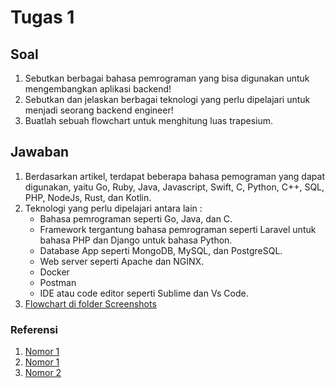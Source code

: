 # Tugas 1

## Soal
1. Sebutkan berbagai bahasa pemrograman yang bisa digunakan untuk mengembangkan aplikasi backend!
2. Sebutkan dan jelaskan berbagai teknologi yang perlu dipelajari untuk menjadi seorang backend engineer!
3. Buatlah sebuah flowchart untuk menghitung luas trapesium.

## Jawaban
1. Berdasarkan artikel, terdapat beberapa bahasa pemograman yang dapat digunakan, yaitu Go, Ruby, Java, Javascript, Swift, C, Python, C++, SQL, PHP, NodeJs, Rust, dan Kotlin.
2. Teknologi yang perlu dipelajari antara lain :
    * Bahasa pemrograman seperti Go, Java, dan C.
    * Framework tergantung bahasa pemrograman seperti Laravel untuk bahasa PHP dan Django untuk bahasa Python.
    * Database App seperti MongoDB, MySQL, dan PostgreSQL.
    * Web server seperti Apache dan NGINX.
    * Docker
    * Postman
    * IDE atau code editor seperti Sublime dan Vs Code.
3. [Flowchart di folder Screenshots](https://github.com/nurulalyh/Go_Nurul-Aliyah-Dyah-Sakhinah/tree/cd80424f165d973b81d585076cf6fb8893cb6a31/01_Introduction%20to%20Algorithm%20and%20Golang/praktikum)

### Referensi
1. [Nomor 1](https://academy.alterra.id/blog/7-bahasa-pemrograman-untuk-pemula/)
2. [Nomor 1](https://kelas.work/blogs/daftar-bahasa-bahasa-pemrograman-backend-yang-harus-diketahui)
3. [Nomor 2](https://www.scaler.com/topics/software-engineering/backend-technologies/)